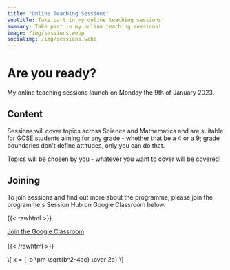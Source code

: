 ```yaml
---
title: "Online Teaching Sessions"
subtitle: Take part in my online teaching sessions!
summary: Take part in my online teaching sessions!
image: /img/sessions.webp
socialimg: /img/sessions.webp
---
```


# Are you ready?

My online teaching sessions launch on Monday the 9th of January 2023.

## Content

Sessions will cover topics across Science and Mathematics and are suitable for GCSE students aiming for any grade - whether that be a 4 or a 9; grade boundaries don't define attitudes, only you can do that.

Topics will be chosen by you - whatever you want to cover will be covered!

## Joining

To join sessions and find out more about the programme, please join the programme's Session Hub on Google Classroom below.

{{< rawhtml >}}

<div class="tc">
    <a href="https://link.neoski.tk/sessions" class="btn raise">Join the Google Classroom</a>
</div>
<br>
{{< /rawhtml >}}

\\[ x = {-b \pm \sqrt{b^2-4ac} \over 2a} \\]
